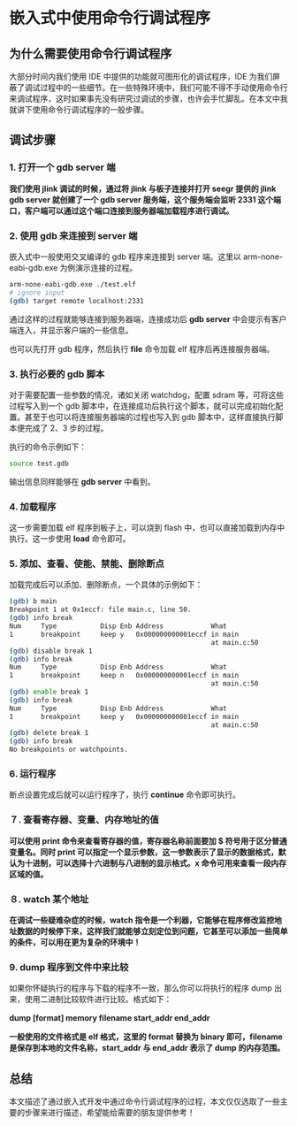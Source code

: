# 嵌入式中使用命令行调试程序
## 为什么需要使用命令行调试程序
大部分时间内我们使用 IDE 中提供的功能就可图形化的调试程序，IDE 为我们屏蔽了调试过程中的一些细节。在一些特殊环境中，我们可能不得不手动使用命令行来调试程序，这时如果事先没有研究过调试的步骤，也许会手忙脚乱。在本文中我就讲下使用命令行调试程序的一般步骤。

## 调试步骤
### 1. 打开一个 gdb server 端
**我们使用 jlink 调试的时候，通过将 jlink 与板子连接并打开 seegr 提供的 jlink gdb server 就创建了一个 gdb server 服务端，这个服务端会监听 2331 这个端口，客户端可以通过这个端口连接到服务器端加载程序进行调试。**

### 2. 使用 gdb 来连接到 server 端
嵌入式中一般使用交叉编译的 gdb 程序来连接到 server 端。这里以 arm-none-eabi-gdb.exe 为例演示连接的过程。

```sh
arm-none-eabi-gdb.exe ./test.elf
# ignore input
(gdb) target remote localhost:2331
```

通过这样的过程就能够连接到服务器端，连接成功后 **gdb server** 中会提示有客户端连入，并显示客户端的一些信息。


也可以先打开 gdb 程序，然后执行 **file** 命令加载 elf 程序后再连接服务器端。

### 3. 执行必要的 gdb 脚本
对于需要配置一些参数的情况，诸如关闭 watchdog，配置 sdram 等，可将这些过程写入到一个 gdb 脚本中，在连接成功后执行这个脚本，就可以完成初始化配置。甚至于也可以将连接服务器端的过程也写入到 gdb 脚本中，这样直接执行脚本便完成了 2、3 步的过程。

执行的命令示例如下：

```sh
source test.gdb
```

输出信息同样能够在 **gdb server** 中看到。

### 4. 加载程序
这一步需要加载 elf 程序到板子上，可以烧到 flash 中，也可以直接加载到内存中执行。这一步使用 **load** 命令即可。
### 5. 添加、查看、使能、禁能、删除断点
加载完成后可以添加、删除断点，一个具体的示例如下：

```sh
(gdb) b main
Breakpoint 1 at 0x1eccf: file main.c, line 50.
(gdb) info break
Num     Type           Disp Enb Address            What
1       breakpoint     keep y   0x000000000001eccf in main 
                                                   at main.c:50
(gdb) disable break 1
(gdb) info break
Num     Type           Disp Enb Address            What
1       breakpoint     keep n   0x000000000001eccf in main 
                                                   at main.c:50
(gdb) enable break 1
(gdb) info break
Num     Type           Disp Enb Address            What
1       breakpoint     keep y   0x000000000001eccf in main 
                                                   at main.c:50
(gdb) delete break 1
(gdb) info break
No breakpoints or watchpoints.
```
### 6. 运行程序
断点设置完成后就可以运行程序了，执行 **continue** 命令即可执行。

### ７. 查看寄存器、变量、内存地址的值
**可以使用 print 命令来查看寄存器的值，寄存器名称前面要加 $ 符号用于区分普通变量名。同时 print 可以指定一个显示参数，这一参数表示了显示的数据格式，默认为十进制，可以选择十六进制与八进制的显示格式。x 命令可用来查看一段内存区域的值。**

### ８. watch 某个地址
**在调试一些疑难杂症的时候，watch 指令是一个利器，它能够在程序修改监控地址数据的时候停下来，这样我们就能够立刻定位到问题，它甚至可以添加一些简单的条件，可以用在更为复杂的环境中！**

### 9. dump 程序到文件中来比较
如果你怀疑执行的程序与下载的程序不一致，那么你可以将执行的程序 dump 出来，使用二进制比较软件进行比较。格式如下：

**dump [format] memory filename start_addr end_addr**　

**一般使用的文件格式是 elf 格式，这里的 format 替换为 binary 即可，filename 是保存到本地的文件名称，start_addr 与 end_addr 表示了 dump 的内存范围。**


## 总结

本文描述了通过嵌入式开发中通过命令行调试程序的过程，本文仅仅选取了一些主要的步骤来进行描述，希望能给需要的朋友提供参考！

